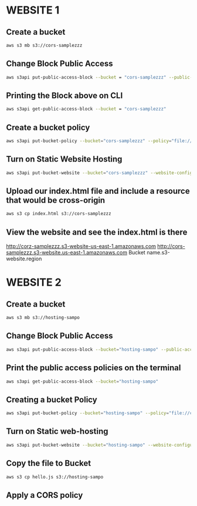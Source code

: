 # WEBSITE 1
## Create a bucket
```sh
aws s3 mb s3://cors-samplezzz
```
## Change Block Public Access
```sh
aws s3api put-public-access-block --bucket = "cors-samplezzz" --public-access-block-configuration= "BlockPublicAcls=true,IgnorePublicAcls=true,BlockPubliPolicy=false,RestrictPublicBuckets=false"
```
## Printing the Block above on CLI
```sh
aws s3api get-public-access-block --bucket = "cors-samplezzz"
```

## Create a bucket policy
```sh
aws s3api put-bucket-policy --bucket="cors-samplezzz" --policy="file://cors-policy.json"
```
## Turn on Static Website Hosting
```sh
aws s3api put-bucket-website --bucket="cors-samplezzz" --website-configuration="file://website.json"
```

## Upload our index.html file and include a resource that would be cross-origin
```sh
aws s3 cp index.html s3://cors-samplezzz
```

## View the website and see the index.html is there

http://corz-samplezzz.s3-website-us-east-1.amazonaws.com
http://cors-samplezzz.s3-website.us-east-1.amazonaws.com
Bucket name.s3-website.region

# WEBSITE 2
## Create a bucket
```sh
aws s3 mb s3://hosting-sampo
```
## Change Block Public Access
```sh
aws s3api put-public-access-block --bucket="hosting-sampo" --public-access-block-configuration="BlockPublicAcls=true,IgnorePublicAcls=true,BlockPublicPolicy=false,RestrictPublicBuckets=false"
```

## Print the public access policies on the terminal
```sh
aws s3api get-public-access-block --bucket="hosting-sampo"
```

## Creating a bucket Policy
```sh
aws s3api put-bucket-policy --bucket="hosting-sampo" --policy="file://cors-policy2.json"
```
## Turn on Static web-hosting
```sh
aws s3api put-bucket-website --bucket="hosting-sampo" --website-configuration="file://revised-website.json"
```

## Copy the file to Bucket
```sh
aws s3 cp hello.js s3://hosting-sampo
```

## Apply a CORS policy

